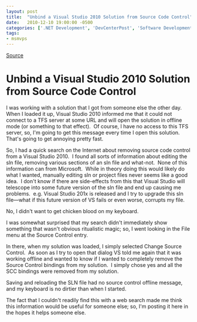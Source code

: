 ```yaml
---
layout: post
title:  "Unbind a Visual Studio 2010 Solution from Source Code Control"
date:   2010-12-10 19:00:00 -0500
categories: ['.NET Development', 'DevCenterPost', 'Software Development', 'Visual Studio 2010']
tags:
- msmvps
---
```

[Source](http://blogs.msmvps.com/peterritchie/2010/12/11/unbind-a-visual-studio-2010-solution-from-source-code-control/ "Permalink to Unbind a Visual Studio 2010 Solution from Source Code Control")

# Unbind a Visual Studio 2010 Solution from Source Code Control

I was working with a solution that I got from someone else the other day.  When I loaded it up, Visual Studio 2010 informed me that it could not connect to a TFS server at some URL and will open the solution in offline mode (or something to that effect).  Of course, I have no access to this TFS server, so, I'm going to get this message every time I open this solution.  That's going to get annoying pretty fast.

So, I had a quick search on the Internet about removing source code control from a Visual Studio 2010.  I found all sorts of information about editing the sln file, removing various sections of an sln file and what-not.  None of this information can from Microsoft.  While in theory doing this would likely do what I wanted, manually editing sln or project files never seems like a good idea.  I don't know if there are side-effects from this that Visual Studio will telescope into some future version of the sln file and end up causing me problems.  e.g. Visual Studio 201x is released and I try to upgrade this sln file—what if this future version of VS fails or even worse, corrupts my file.

No, I didn't want to get chicken blood on my keyboard.

I was somewhat surprised that my search didn't immediately show something that wasn't obvious ritualistic magic; so, I went looking in the File menu at the Source Control entry.

In there, when my solution was loaded, I simply selected Change Source Control.  As soon as I try to open that dialog VS told me again that it was working offline and wanted to know if I wanted to completely remove the Source Control bindings from my solution.  I simply chose yes and all the SCC bindings were removed from my solution.

Saving and reloading the SLN file had no source control offline message, and my keyboard is no dirtier than when I started.

The fact that I couldn't readily find this with a web search made me think this information would be useful for someone else; so, I'm posting it here in the hopes it helps someone else.

